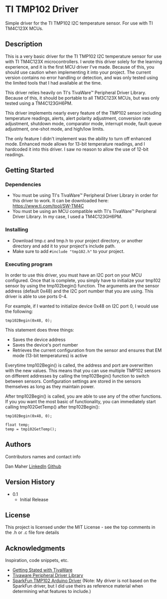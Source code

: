 # TI TMP102 Driver

Simple driver for the TI TMP102 I2C temperature sensor. For use with TI TM4C123X MCUs.

## Description

This is a very basic driver for the TI TMP102 I2C temperature sensor for use with TI TM4C123X microcontrollers. I wrote this driver solely for the learning experience, and
it is the first MCU driver I've made. Because of this, you should use caution when implementing it into your project. The current version contains no error handling or
detection, and was only tested using the limited tools that I had available at the time.

This driver relies heavily on TI's TivaWare™ Peripheral Driver Library. Because of this, it should be portable to all TM3C123X MCUs, but was only tested using a TM4C123GH6PM.

This driver implements nearly every feature of the TMP102 sensor including temperature readings, alerts, alert polarity adjustment, conversion rate adjustment, shutdown mode,
comparator mode, interrupt mode, fault queue adjustment, one-shot mode, and high/low limits. 

The only feature I didn't implement was the ability to turn off enhanced mode. Enhanced mode allows for 13-bit temperature readings, and I hardcoded it into this driver. I
saw no reason to allow the use of 12-bit readings.

## Getting Started

### Dependencies

* You must be using TI's TivaWare™ Peripheral Driver Library in order for this driver to work. It can be downloaded here: https://www.ti.com/tool/SW-TM4C
* You must be using an MCU compatible with TI's TivaWare™ Peripheral Driver Library. In my case, I used a TM4C123GH6PM.

### Installing

* Download tmp.c and tmp.h to your project directory, or another directory and add it to your project's include path.
* Make sure to add ```#include "tmp102.h"``` to your project.

### Executing program

In order to use this driver, you must have an I2C port on your MCU configured. Once that is complete, you simply have to initialize your tmp102 sensor by using the
tmp102begin() function. The arguments are the sensor address (default 0x48) and the I2C port number that you are using. This driver is able to use ports 0-4.

For example, if I wanted to initialize device 0x48 on I2C port 0, I would use the following:

```
tmp102Begin(0x48, 0);
```
This statement does three things:

* Saves the device address
* Saves the device's port number
* Retrieves the current configuration from the sensor and ensures that EM mode (13-bit temperatures) is active

Everytime tmp102Begin() is called, the address and port are overwritten with the new values. This means that you can use multiple TMP102 sensors on different addresses by
calling the tmp102Begin() function to switch between sensors. Configuration settings are stored in the sensors themselves as long as they maintain power.

After tmp102Begin() is called, you are able to use any of the other functions. If you you want the most basic of functionality, you can immediately start calling
tmp102GetTemp() after tmp102Begin():

```
tmp102Begin(0x48, 0);

float temp;
temp = tmp102GetTemp();
```

## Authors

Contributors names and contact info

Dan Maher
[LinkedIn](https://www.linkedin.com/in/dan-maher-8404134a/)
[Github](https://github.com/DanJMaher)

## Version History

* 0.1
    * Initial Release

## License

This project is licensed under the MIT License - see the top comments in the .h or .c file fore details

## Acknowledgments

Inspiration, code snippets, etc.
* [Getting Stated with TivaWare](https://www.ti.com/lit/ug/spmu373/spmu373.pdf?ts=1622989782546&ref_url=https%253A%252F%252Fwww.ti.com%252Ftool%252FSW-TM4C)
* [Tivaware Peripheral Driver Library](https://www.ti.com/lit/ug/spmu298e/spmu298e.pdf?ts=1622989784912&ref_url=https%253A%252F%252Fwww.ti.com%252Ftool%252FSW-TM4C)
* [SparkFun TMP102 Arduino Driver](https://github.com/sparkfun/SparkFun_TMP102_Arduino_Library)
(Note: My driver is not based on the SparkFun driver, but I did use theirs as reference material when determining what features to include.)
